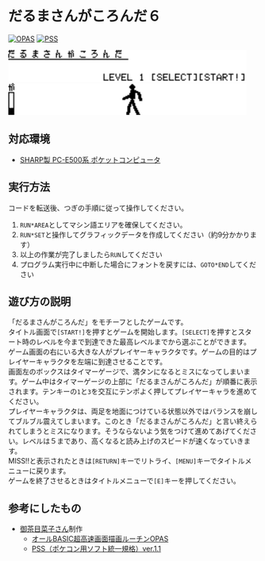 だるまさんがころんだ６
==

[![OPAS](https://img.shields.io/badge/OPAS-used-lightgrey.svg)](http://ochameclub.web.fc2.com/E500/TECH/OPAS.HTM)
[![PSS](https://img.shields.io/badge/PSS-1.1-lightgrey.svg)](http://ochameclub.web.fc2.com/E500/TECH/PSS.HTM)

<img src="./res/daru6_00.gif" width="480px" height="64px"><br/>
<img src="./res/daru6_01.gif" width="480px" height="64px">

対応環境
--

- [SHARP製 PC-E500系 ポケットコンピュータ](https://ja.wikipedia.org/wiki/%E3%83%9D%E3%82%B1%E3%83%83%E3%83%88%E3%82%B3%E3%83%B3%E3%83%94%E3%83%A5%E3%83%BC%E3%82%BF%E3%81%AE%E8%A3%BD%E5%93%81%E4%B8%80%E8%A6%A7#PC-E500%E7%B3%BB)

実行方法
--

コードを転送後、つぎの手順に従って操作してください。

1. `RUN*AREA`としてマシン語エリアを確保してください。
2. `RUN*SET`と操作してグラフィックデータを作成してください（約9分かかります）
3. 以上の作業が完了しましたら`RUN`してください
4. プログラム実行中に中断した場合にフォントを戻すには、`GOTO*END`してください

遊び方の説明
--

「だるまさんがころんだ」をモチーフとしたゲームです。<br>
タイトル画面で`[START!]`を押すとゲームを開始します。`[SELECT]`を押すとスタート時のレベルを今まで到達できた最高レベルまでから選ぶことができます。<br>
ゲーム画面の右にいる大きな人がプレイヤーキャラクタです。ゲームの目的はプレイヤーキャラクタを左端に到達させることです。<br>
画面左のボックスはタイマーゲージで、満タンになるとミスになってしまいます。ゲーム中はタイマーゲージの上部に「だるまさんがころんだ」が順番に表示されます。テンキーの`1`と`3`を交互にテンポよく押してプレイヤーキャラを進めてください。<br>
プレイヤーキャラクタは、両足を地面につけている状態以外ではバランスを崩してブルブル震えてしまいます。このとき「だるまさんがころんだ」と言い終えられてしまうとミスになります。そうならないよう気をつけて進めてあげてください。レベルは５まであり、高くなると読み上げのスピードが速くなっていきます。<br>
MISS!!と表示されたときは`[RETURN]`キーでリトライ、`[MENU]`キーでタイトルメニューに戻ります。<br>
ゲームを終了させるときはタイトルメニューで`[E]`キーを押してください。

参考にしたもの
--

- [御茶目菜子さん](http://ochameclub.web.fc2.com)制作
  - [オールBASIC超高速画面描画ルーチンOPAS](http://ochameclub.web.fc2.com/E500/TECH/OPAS.HTM)
  - [PSS（ポケコン用ソフト統一規格）ver.1.1](http://ochameclub.web.fc2.com/E500/TECH/PSS.HTM)
